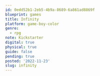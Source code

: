```yaml
---
id: 0edd52b1-2eb5-4b9a-8689-6a861ad8869f
blueprint: games
title: Infinity
platform: game-boy-color
genre:
  - rpg
note: Kickstarter
digital: true
physical: true
guide: false
pending: true
posted: '2022-11-23'
slug: infinity
---
```

